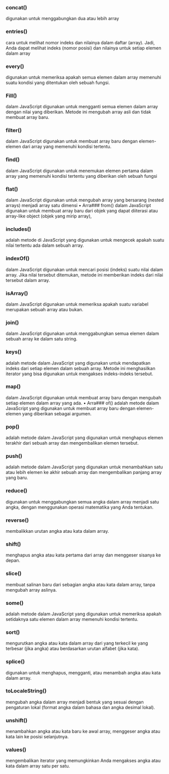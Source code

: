 
### concat()
 digunakan untuk menggabungkan dua atau lebih array
### entries()
 cara untuk melihat nomor indeks dan nilainya dalam daftar (array). Jadi, Anda dapat melihat indeks (nomor 
posisi) dan nilainya untuk setiap elemen dalam array
### every()
 digunakan untuk memeriksa apakah semua elemen dalam array memenuhi suatu kondisi yang ditentukan oleh 
sebuah fungsi.
### Fill()
 dalam JavaScript digunakan untuk mengganti semua elemen dalam array dengan nilai yang diberikan. Metode ini 
mengubah array asli dan tidak membuat array baru.
### filter()
 dalam JavaScript digunakan untuk membuat array baru dengan elemen-elemen dari array yang memenuhi kondisi 
tertentu.
### find()
 dalam JavaScript digunakan untuk menemukan elemen pertama dalam array yang memenuhi kondisi tertentu yang 
diberikan oleh sebuah fungsi
### flat()
 dalam JavaScript digunakan untuk mengubah array yang bersarang (nested arrays) menjadi array satu dimensi
• Arra### from()
 dalam JavaScript digunakan untuk membuat array baru dari objek yang dapat diiterasi atau array-like object 
(objek yang mirip array),
### includes()
 adalah metode di JavaScript yang digunakan untuk mengecek apakah suatu nilai tertentu ada dalam sebuah 
array.
### indexOf()
 dalam JavaScript digunakan untuk mencari posisi (indeks) suatu nilai dalam array. Jika nilai tersebut ditemukan, 
metode ini memberikan indeks dari nilai tersebut dalam array.
### isArray()
 dalam JavaScript digunakan untuk memeriksa apakah suatu variabel merupakan sebuah array atau bukan.
### join()
 dalam JavaScript digunakan untuk menggabungkan semua elemen dalam sebuah array ke dalam satu string.
### keys()
 adalah metode dalam JavaScript yang digunakan untuk mendapatkan indeks dari setiap elemen dalam sebuah array. 
Metode ini menghasilkan iterator yang bisa digunakan untuk mengakses indeks-indeks tersebut.
### map()
 dalam JavaScript digunakan untuk membuat array baru dengan mengubah setiap elemen dalam array yang ada.
• Arra### of()
 adalah metode dalam JavaScript yang digunakan untuk membuat array baru dengan elemen-elemen yang 
diberikan sebagai argumen.
### pop()
 adalah metode dalam JavaScript yang digunakan untuk menghapus elemen terakhir dari sebuah array dan 
mengembalikan elemen tersebut.
### push()
 adalah metode dalam JavaScript yang digunakan untuk menambahkan satu atau lebih elemen ke akhir sebuah array 
dan mengembalikan panjang array yang baru.
### reduce()
 digunakan untuk menggabungkan semua angka dalam array menjadi satu angka, dengan menggunakan operasi 
matematika yang Anda tentukan.
### reverse()
 membalikkan urutan angka atau kata dalam array.
### shift()
 menghapus angka atau kata pertama dari array dan menggeser sisanya ke depan.
### slice()
 membuat salinan baru dari sebagian angka atau kata dalam array, tanpa mengubah array aslinya.
### some()
 adalah metode dalam JavaScript yang digunakan untuk memeriksa apakah setidaknya satu elemen dalam array 
memenuhi kondisi tertentu.
### sort()
 mengurutkan angka atau kata dalam array dari yang terkecil ke yang terbesar (jika angka) atau berdasarkan urutan 
alfabet (jika kata).
### splice()
 digunakan untuk menghapus, mengganti, atau menambah angka atau kata dalam array.
### toLocaleString()
 mengubah angka dalam array menjadi bentuk yang sesuai dengan pengaturan lokal (format angka dalam 
bahasa dan angka desimal lokal).
### unshift()
 menambahkan angka atau kata baru ke awal array, menggeser angka atau kata lain ke posisi selanjutnya.
### values()
 mengembalikan iterator yang memungkinkan Anda mengakses angka atau kata dalam array satu per satu.

